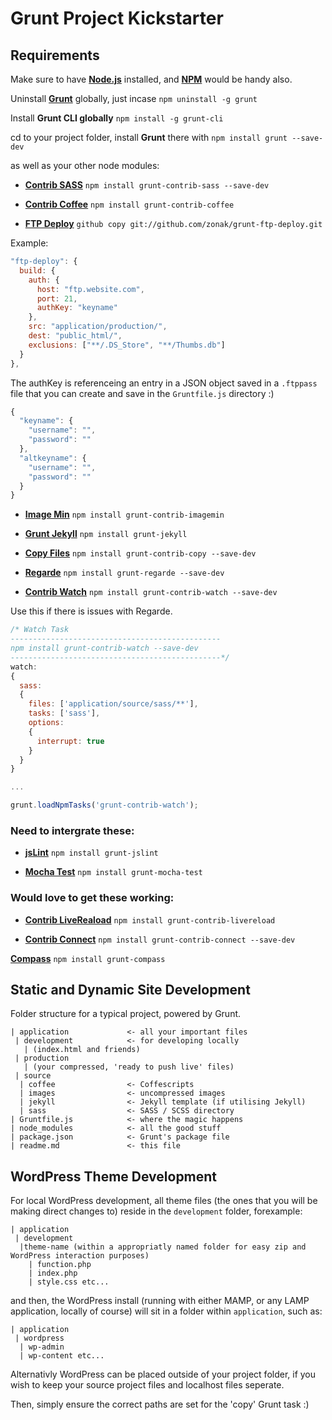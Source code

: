 # Grunt Project Kickstarter

## Requirements

Make sure to have **[Node.js](http://nodejs.org/download/)** installed, and **[NPM](https://npmjs.org/doc/install.html)** would be handy also.

Uninstall **[Grunt](https://github.com/gruntjs)** globally, just incase `npm uninstall -g grunt`

Install **Grunt CLI globally** `npm install -g grunt-cli`

cd to your project folder, install **Grunt** there with `npm install grunt --save-dev`

as well as your other node modules:

- **[Contrib SASS](https://github.com/gruntjs/grunt-contrib-sass)** `npm install grunt-contrib-sass --save-dev`

- **[Contrib Coffee](https://github.com/gruntjs/grunt-contrib-coffee)** `npm install grunt-contrib-coffee`

- **[FTP Deploy](https://github.com/zonak/grunt-ftp-deploy)** `github copy git://github.com/zonak/grunt-ftp-deploy.git`

Example:

```javascript
"ftp-deploy": {
  build: {
    auth: {
      host: "ftp.website.com",
      port: 21,
      authKey: "keyname"
    },
    src: "application/production/",
    dest: "public_html/",
    exclusions: ["**/.DS_Store", "**/Thumbs.db"]
  }
},
```
The authKey is referenceing an entry in a JSON object saved in a `.ftppass` file that you can create and save in the `Gruntfile.js` directory :)
```javascript
{
  "keyname": {
    "username": "",
    "password": ""
  },
  "altkeyname": {
    "username": "",
    "password": ""
  }
}
```

- **[Image Min](https://github.com/gruntjs/grunt-contrib-imagemin)** `npm install grunt-contrib-imagemin`

- **[Grunt Jekyll](https://github.com/dannygarcia/grunt-jekyll)** `npm install grunt-jekyll`

- **[Copy Files](https://github.com/gruntjs/grunt-contrib-copy)** `npm install grunt-contrib-copy --save-dev` 

- **[Regarde](https://github.com/yeoman/grunt-regarde)** `npm install grunt-regarde --save-dev`

- **[Contrib Watch](https://github.com/gruntjs/grunt-contrib-watch)** `npm install grunt-contrib-watch --save-dev`

Use this if there is issues with Regarde.

```javascript
/* Watch Task 
-----------------------------------------------
npm install grunt-contrib-watch --save-dev
-----------------------------------------------*/
watch: 
{
  sass: 
  {
    files: ['application/source/sass/**'],
    tasks: ['sass'],
    options: 
    {
      interrupt: true
    }
  }
}

...

grunt.loadNpmTasks('grunt-contrib-watch');
```
### Need to intergrate these:

- **[jsLint](https://github.com/stephenmathieson/grunt-jslint)** `npm install grunt-jslint`

- **[Mocha Test](https://github.com/pghalliday/grunt-mocha-test)** `npm install grunt-mocha-test`

### Would love to get these working:

- **[Contrib LiveReaload](https://github.com/gruntjs/grunt-contrib-livereload)** `npm install grunt-contrib-livereload`

- **[Contrib Connect](https://github.com/gruntjs/grunt-contrib-connect)** `npm install grunt-contrib-connect --save-dev`

**[Compass](https://github.com/kahlil/grunt-compass)** `npm install grunt-compass`

## Static and Dynamic Site Development

Folder structure for a typical project, powered by Grunt.
```
| application             <- all your important files
 | development            <- for developing locally
   | (index.html and friends)
 | production   
   | (your compressed, 'ready to push live' files)
 | source
  | coffee                <- Coffescripts
  | images                <- uncompressed images
  | jekyll                <- Jekyll template (if utilising Jekyll)
  | sass                  <- SASS / SCSS directory
| Gruntfile.js            <- where the magic happens
| node_modules            <- all the good stuff
| package.json            <- Grunt's package file
| readme.md               <- this file
```

## WordPress Theme Development
For local WordPress development, all theme files (the ones that you will be making direct changes to) reside in the `development` folder, forexample: 
```
| application
 | development
  |theme-name (within a appropriatly named folder for easy zip and WordPress interaction purposes)
    | function.php
    | index.php
    | style.css etc...
```

and then, the WordPress install (running with either MAMP, or any LAMP application, locally of course) will sit in a folder within `application`, such as:
```
| application
 | wordpress
  | wp-admin
  | wp-content etc...
```

Alternativly WordPress can be placed outside of your project folder, if you wish to keep your source project files and localhost files seperate.

Then, simply ensure the correct paths are set for the 'copy' Grunt task :)
